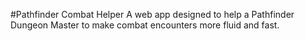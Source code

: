 #Pathfinder Combat Helper
A web app designed to help a Pathfinder Dungeon Master to
make combat encounters more fluid and fast.
